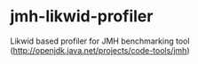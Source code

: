 # jmh-likwid-profiler
Likwid based profiler for JMH benchmarking tool (http://openjdk.java.net/projects/code-tools/jmh)
